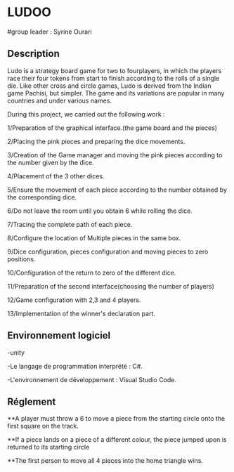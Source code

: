 # LUDOO
#group leader : Syrine Ourari

## Description

Ludo is a strategy board game for two to fourplayers, in which the players race their four tokens from start to finish according to the rolls of a single die. 
Like other cross and circle games, Ludo is derived from the Indian game Pachisi, but simpler. The game and its variations are popular in many countries and under 
various names.

During this project, we carried out the following work : 

1/Preparation of the graphical interface.(the game board and the pieces)

2/Placing the pink pieces and preparing the dice movements.

3/Creation of the Game manager and moving the pink pieces according to the number given by the dice.

4/Placement of the 3 other dices.

5/Ensure the movement of each piece according to the number obtained by the corresponding dice.

6/Do not leave the room until you obtain 6 while rolling the dice.

7/Tracing the complete path of each piece.

8/Configure the location of Multiple pieces in the same box.

9/Dice configuration, pieces configuration and moving pieces to zero positions.

10/Configuration of the return to zero of the different dice.

11/Preparation of the second interface(choosing the number of players)

12/Game configuration with 2,3 and 4 players.

13/Implementation of the winner's declaration part.

## Environnement logiciel

-unity

-Le langage de programmation interprété : C#.

-L'environnement de développement : Visual Studio Code.

## Réglement
**A player must throw a 6 to move a piece from the starting circle onto
the first square on the track.

**If a piece lands on a piece of a different colour, the piece jumped upon
is returned to its starting circle

**The first person to move all 4 pieces into the home triangle wins.

